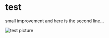 # test

small improvement
and here is the second line...

![test picture](https://marinegeo.github.io/assets/img/MarineGEO_logo.png "Here is the sample picture")
